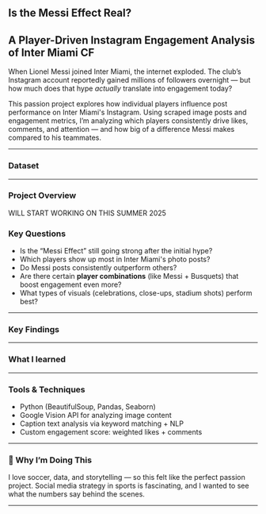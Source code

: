 ## Is the Messi Effect Real?  
**A Player-Driven Instagram Engagement Analysis of Inter Miami CF**
---
When Lionel Messi joined Inter Miami, the internet exploded. The club’s Instagram account reportedly gained millions of followers overnight — but how much does that hype *actually* translate into engagement today?

This passion project explores how individual players influence post performance on Inter Miami's Instagram. Using scraped image posts and engagement metrics, I’m analyzing which players consistently drive likes, comments, and attention — and how big of a difference Messi makes compared to his teammates.

---- 
### Dataset

---
### Project Overview

WILL START WORKING ON THIS SUMMER 2025
### Key Questions
- Is the “Messi Effect” still going strong after the initial hype?
- Which players show up most in Inter Miami's photo posts?
- Do Messi posts consistently outperform others?
- Are there certain **player combinations** (like Messi + Busquets) that boost engagement even more?
- What types of visuals (celebrations, close-ups, stadium shots) perform best?
---
### Key Findings
---
### What I learned

---
### Tools & Techniques
- Python (BeautifulSoup, Pandas, Seaborn)
- Google Vision API for analyzing image content
- Caption text analysis via keyword matching + NLP
- Custom engagement score: weighted likes + comments
---
### 💬 Why I’m Doing This
I love soccer, data, and storytelling — so this felt like the perfect passion project. Social media strategy in sports is fascinating, and I wanted to see what the numbers say behind the scenes.

---
